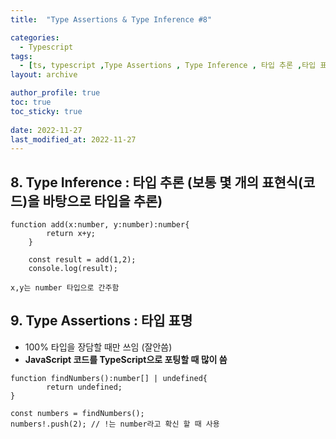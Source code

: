 ```yaml
---
title:  "Type Assertions & Type Inference #8"

categories:
  - Typescript
tags:
  - [ts, typescript ,Type Assertions , Type Inference , 타입 추론 ,타입 표명]
layout: archive

author_profile: true
toc: true
toc_sticky: true
 
date: 2022-11-27
last_modified_at: 2022-11-27
---
```

## 8.  **Type Inference**   : 타입 추론 (보통 몇 개의 표현식(코드)을 바탕으로 타입을 추론)

```tsx
function add(x:number, y:number):number{
        return x+y;
    }

    const result = add(1,2);
    console.log(result);

x,y는 number 타입으로 간주함
```

## 9.  **Type Assertions**   : ****타입 표명****

- 100% 타입을 장담할 때만 쓰임 (잘안씀)
- ****JavaScript 코드를 TypeScript으로 포팅할 때 많이 씀****

```tsx
function findNumbers():number[] | undefined{
        return undefined;
}

const numbers = findNumbers();
numbers!.push(2); // !는 number라고 확신 할 때 사용
```